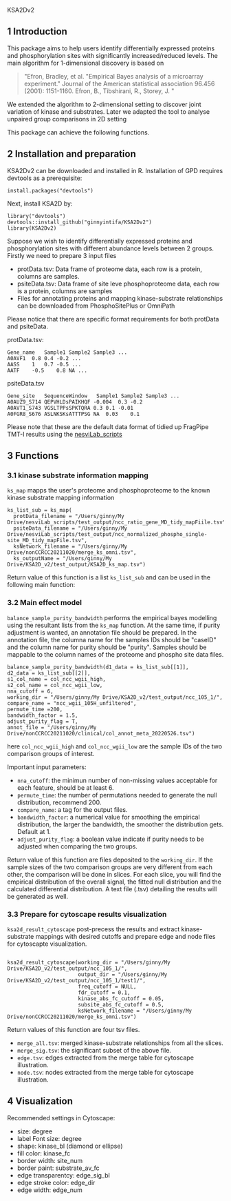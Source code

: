 KSA2Dv2

## 1 Introduction 

This package aims to help users identify differentially expressed proteins and phosphorylation sites with significantly increased/reduced levels. 
The main algorithm for 1-dimensional discovery is based on
>"Efron, Bradley, et al. "Empirical Bayes analysis of a microarray experiment." Journal of the American statistical association 96.456 (2001): 1151-1160.
Efron, B., Tibshirani, R., Storey, J. "

We extended the algorithm to 2-dimensional setting to discover joint variation of kinase and substrates. Later we adapted the tool to analyse unpaired group comparisons in 2D setting

This package can achieve the following functions. 
## 2 Installation and preparation 
KSA2Dv2 can be downloaded and installed in R. Installation of GPD requires devtools as a prerequisite:

```{r}
install.packages("devtools")
```
Next, install KSA2D by:

```{r}
library("devtools")
devtools::install_github("ginnyintifa/KSA2Dv2")
library(KSA2Dv2)
```

Suppose we wish to identify differentially expressed proteins and phosphorylation sites with different abundance levels between 2 groups. Firstly we need to prepare 3 input files 


* protData.tsv: Data frame of proteome data, each row is a protein, columns are samples.  
* psiteData.tsv: Data frame of site leve phosphoproteome data, each row is a protein, columns are samples
* Files for annotating proteins and mapping kinase-substrate relationships can be downloaded from PhosphoSitePlus or OmniPath

Please notice that there are specific format requirements for both protData and psiteData. 

protData.tsv:

```
Gene_name   Sample1 Sample2 Sample3 ...
A0AVF1  0.8 0.4 -0.2 ...
AASS    1   0.7 -0.5 ...
AATF    -0.5    0.8 NA ...
```

psiteData.tsv

```
Gene_site   SequenceWindow	 Sample1 Sample2 Sample3 ...
A0AUZ9_S714 QEPVHLDsPAIKHQF -0.004  0.3 -0.2
A0AVT1_S743 VGSLTPPsSPKTQRA 0.3 0.1 -0.01
A0FGR8_S676 ASLNKSKsATTTPSG NA  0.03    0.1
```
Please note that these are the default data format of tidied up FragPipe TMT-I results using the [nesviLab_scripts](https://github.com/ginnyintifa/nesviLab_scripts)


## 3 Functions 

### 3.1 kinase substrate information mapping
```ks_map``` mapps the user's proteome and phosphoproteome to the known kinase substrate mapping information 

```{r}
ks_list_sub = ks_map(
  protData_filename = "/Users/ginny/My Drive/nesviLab_scripts/test_output/ncc_ratio_gene_MD_tidy_mapFiile.tsv",
  psiteData_filename = "/Users/ginny/My Drive/nesviLab_scripts/test_output/ncc_normalized_phospho_single-site_MD_tidy_mapFile.tsv",
  ksNetwork_filename = "/Users/ginny/My Drive/nonCCRCC20211020/merge_ks_omni.tsv",
  ks_outputName = "/Users/ginny/My Drive/KSA2D_v2/test_output/KSA2D_ks_map.tsv")
```

Return value of this function is a list ```ks_list_sub``` and can be used in the following main function:

### 3.2 Main effect model 

```balance_sample_purity_bandwidth``` performs the empirical bayes modelling using the resultant lists from the ```ks_map``` function. At the same time, if purity adjustment is wanted, an annotation file should be prepared. In the annotation file, the columna name for the samples IDs should be "caseID" and the column name for purity should be "purity". Samples should be mappable to the column names of the proteome and phospho site data files. 


```{r}
balance_sample_purity_bandwidth(d1_data = ks_list_sub[[1]],
d2_data = ks_list_sub[[2]],
s1_col_name = col_ncc_wgii_high,
s2_col_name = col_ncc_wgii_low,
nna_cutoff = 6,    
working_dir = "/Users/ginny/My Drive/KSA2D_v2/test_output/ncc_105_1/",
compare_name = "ncc_wgii_105H_unfiltered",
permute_time =200,
bandwidth_factor = 1.5,                                   
adjust_purity_flag = T,
annot_file = "/Users/ginny/My Drive/nonCCRCC20211020/clinical/col_annot_meta_20220526.tsv")
```


here ```col_ncc_wgii_high``` and ```col_ncc_wgii_low``` are the sample IDs of the two comparison groups of interest. 

Important input parameters:

* ```nna_cutoff```: the minimun number of non-missing values acceptable for each feature, should be at least 6. 
* ```permute_time```: the number of permutations needed to generate the null distribution, recommend 200.
* ```compare_name```: a tag for the output files.
* ```bandwidth_factor```: a numerical value for smoothing the empirical distribution, the larger the bandwidth, the smoother the distribution gets. Default at 1. 
* ```adjust_purity_flag```: a boolean value indicate if purity needs to be adjusted when comparing the two groups. 

Return value of this function are files deposited to the ```working_dir```. If the sample sizes of the two comparison groups are very different from each other, the comparison will be done in slices. For each slice, you will find the empirical distribution of the overall signal, the fitted null distribution and the calculated differential distribution. A text file (.tsv) detailing the results will be generated as well. 

### 3.3 Prepare for cytoscape results visualization

```ksa2d_result_cytoscape``` post-precess the results and extract kinase-substrate mappings with desired cutoffs and prepare edge and node files for cytoscapte visualization. 

```{r}

ksa2d_result_cytoscape(working_dir = "/Users/ginny/My Drive/KSA2D_v2/test_output/ncc_105_1/",
                       output_dir = "/Users/ginny/My Drive/KSA2D_v2/test_output/ncc_105_1/test1/",
                       freq_cutoff = NULL,
                       fdr_cutoff = 0.1,
                       kinase_abs_fc_cutoff = 0.05,
                       subsite_abs_fc_cutoff = 0.5,
                       ksNetwork_filename = "/Users/ginny/My Drive/nonCCRCC20211020/merge_ks_omni.tsv")

```

Return values of this function are four tsv files. 
* ```merge_all.tsv```: merged kinase-substrate relationships from all the slices. 
* ```merge_sig.tsv```: the significant subset of the above file. 
* ```edge.tsv```: edges extracted from the merge table for cytoscape illustration. 
* ```node.tsv```: nodes extracted from the merge table for cytoscape illustration. 

## 4 Visualization 
Recommended settings in Cytoscape:

* size: degree
* label Font size: degree
* shape: kinase_bl (diamond or ellipse)
* fill color: kinase_fc
* border width: site_num
* border paint: substrate_av_fc
* edge transparentcy: edge_sig_bl
* edge stroke color: edge_dir 
* edge width: edge_num




